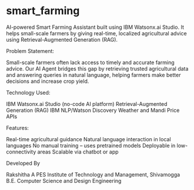 # smart_farming
AI-powered Smart Farming Assistant built using IBM Watsonx.ai Studio. It helps small-scale farmers by giving real-time, localized agricultural advice using Retrieval-Augmented Generation (RAG).

Problem Statement:

Small-scale farmers often lack access to timely and accurate farming advice. Our AI Agent bridges this gap by retrieving trusted agricultural data and answering queries in natural language, helping farmers make better decisions and increase crop yield.

Technology Used:

 IBM Watsonx.ai Studio (no-code AI platform)
 Retrieval-Augmented Generation (RAG)
 IBM NLP/Watson Discovery
 Weather and Mandi Price APIs

 Features:

  Real-time agricultural guidance
  Natural language interaction in local languages
  No manual training – uses pretrained models
  Deployable in low-connectivity areas
  Scalable via chatbot or app

Developed By

Rakshitha A 
PES Institute of Technology and Management, Shivamogga  
B.E. Computer Science and Design Engineering  
